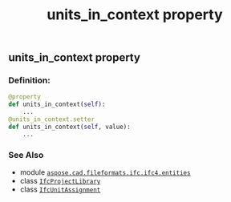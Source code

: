 ﻿---
title: units_in_context property
second_title: Aspose.CAD for Python via .NET API References
description: 
type: docs
weight: 130
url: /python-net/aspose.cad.fileformats.ifc.ifc4.entities/ifcprojectlibrary/units_in_context/
is_root: false
---

## units_in_context property

### Definition:
```python
@property
def units_in_context(self):
    ...
@units_in_context.setter
def units_in_context(self, value):
    ...
```

### See Also
* module [`aspose.cad.fileformats.ifc.ifc4.entities`](../../)
* class [`IfcProjectLibrary`](/cad/python-net/aspose.cad.fileformats.ifc.ifc4.entities/ifcprojectlibrary)
* class [`IfcUnitAssignment`](/cad/python-net/aspose.cad.fileformats.ifc.ifc4.entities/ifcunitassignment)
